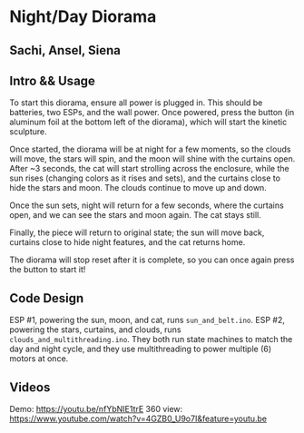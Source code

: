 # Night/Day Diorama
## Sachi, Ansel, Siena

## Intro && Usage

To start this diorama, ensure all power is plugged in. This should be batteries, two ESPs, and the wall power. Once powered, press the button (in aluminum foil at the bottom left of the diorama), which will start the kinetic sculpture.

Once started, the diorama will be at night for a few moments, so the clouds will move, the stars will spin, and the moon will shine with the curtains open. After ~3 seconds, the cat will start strolling across the enclosure, while the sun rises (changing colors as it rises and sets), and the curtains close to hide the stars and moon. The clouds continue to move up and down. 

Once the sun sets, night will return for a few seconds, where the curtains open, and we can see the stars and moon again. The cat stays still. 

Finally, the piece will return to original state; the sun will move back, curtains close to hide night features, and the cat returns home. 

The diorama will stop reset after it is complete, so you can once again press the button to start it!

## Code Design
ESP #1, powering the sun, moon, and cat, runs `sun_and_belt.ino`. ESP #2, powering the stars, curtains, and clouds, runs `clouds_and_multithreading.ino`. They both run state machines to match the day and night cycle, and they use multithreading to power multiple (6) motors at once. 

## Videos
Demo: https://youtu.be/nfYbNIE1trE
360 view: https://www.youtube.com/watch?v=4GZB0_U9o7I&feature=youtu.be
